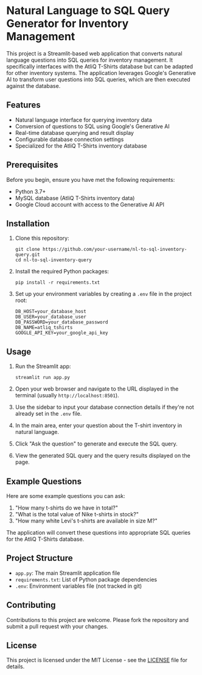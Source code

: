 # Natural Language to SQL Query Generator for Inventory Management

This project is a Streamlit-based web application that converts natural language questions into SQL queries for inventory management. It specifically interfaces with the AtliQ T-Shirts database but can be adapted for other inventory systems. The application leverages Google's Generative AI to transform user questions into SQL queries, which are then executed against the database.

## Features

- Natural language interface for querying inventory data
- Conversion of questions to SQL using Google's Generative AI
- Real-time database querying and result display
- Configurable database connection settings
- Specialized for the AtliQ T-Shirts inventory database

## Prerequisites

Before you begin, ensure you have met the following requirements:

- Python 3.7+
- MySQL database (AtliQ T-Shirts inventory data)
- Google Cloud account with access to the Generative AI API

## Installation

1. Clone this repository:
   ```
   git clone https://github.com/your-username/nl-to-sql-inventory-query.git
   cd nl-to-sql-inventory-query
   ```

2. Install the required Python packages:
   ```
   pip install -r requirements.txt
   ```

3. Set up your environment variables by creating a `.env` file in the project root:
   ```
   DB_HOST=your_database_host
   DB_USER=your_database_user
   DB_PASSWORD=your_database_password
   DB_NAME=atliq_tshirts
   GOOGLE_API_KEY=your_google_api_key
   ```

## Usage

1. Run the Streamlit app:
   ```
   streamlit run app.py
   ```

2. Open your web browser and navigate to the URL displayed in the terminal (usually `http://localhost:8501`).

3. Use the sidebar to input your database connection details if they're not already set in the `.env` file.

4. In the main area, enter your question about the T-shirt inventory in natural language.

5. Click "Ask the question" to generate and execute the SQL query.

6. View the generated SQL query and the query results displayed on the page.

## Example Questions

Here are some example questions you can ask:

1. "How many t-shirts do we have in total?"
2. "What is the total value of Nike t-shirts in stock?"
3. "How many white Levi's t-shirts are available in size M?"

The application will convert these questions into appropriate SQL queries for the AtliQ T-Shirts database.

## Project Structure

- `app.py`: The main Streamlit application file
- `requirements.txt`: List of Python package dependencies
- `.env`: Environment variables file (not tracked in git)

## Contributing

Contributions to this project are welcome. Please fork the repository and submit a pull request with your changes.

## License

This project is licensed under the MIT License - see the [LICENSE](LICENSE) file for details.
